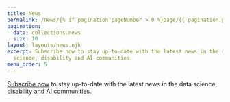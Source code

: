 ```yaml
---
title: News
permalink: /news/{% if pagination.pageNumber > 0 %}page/{{ pagination.pageNumber }}/{% endif %}
pagination:
  data: collections.news
  size: 10
layout: layouts/news.njk
excerpt: Subscribe now to stay up-to-date with the latest news in the data
  science, disability and AI communities.
menu_order: 5
---
```

[Subscribe now](https://ocadu.us6.list-manage.com/subscribe?u=df09b45913649b12f2a2aef66&id=97ef2e9d6a) to stay up-to-date with the latest news in the data science, disability and AI communities.
